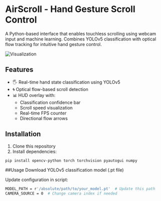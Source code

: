 # AirScroll - Hand Gesture Scroll Control

A Python-based interface that enables touchless scrolling using webcam input and machine learning. Combines YOLOv5 classification with optical flow tracking for intuitive hand gesture control.


![Visualization](https://github.com/user-attachments/assets/cae90d31-5afe-4274-9337-4946cee9d2ba)


## Features

- 🖐️ Real-time hand state classification using YOLOv5
- 🌀 Optical flow-based scroll detection
- 📊 HUD overlay with:
  - Classification confidence bar
  - Scroll speed visualization
  - Real-time FPS counter
  - Directional flow arrows

## Installation

1. Clone this repository
2. Install dependencies:
```bash
pip install opencv-python torch torchvision pyautogui numpy
```
##Usage
Download YOLOv5 classification model (.pt file)

Update configuration in script:
```bash
MODEL_PATH = r'/absolute/path/to/your_model.pt'  # Update this path
CAMERA_SOURCE = 0  # Change camera index if needed
```
